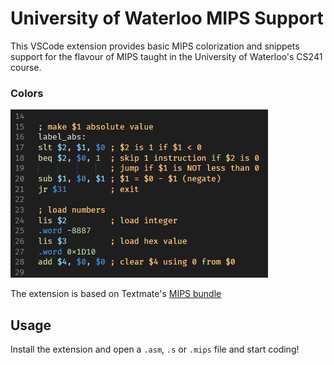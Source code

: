 # University of Waterloo MIPS Support

This VSCode extension provides basic MIPS colorization and snippets support for the flavour of MIPS taught in the University of Waterloo's CS241 course.

### Colors

![colours](assets/colour.png)

The extension is based on Textmate's [MIPS bundle](https://github.com/textmate/mips.tmbundle)

## Usage

Install the extension and open a `.asm`, `.s` or `.mips` file and start coding!
